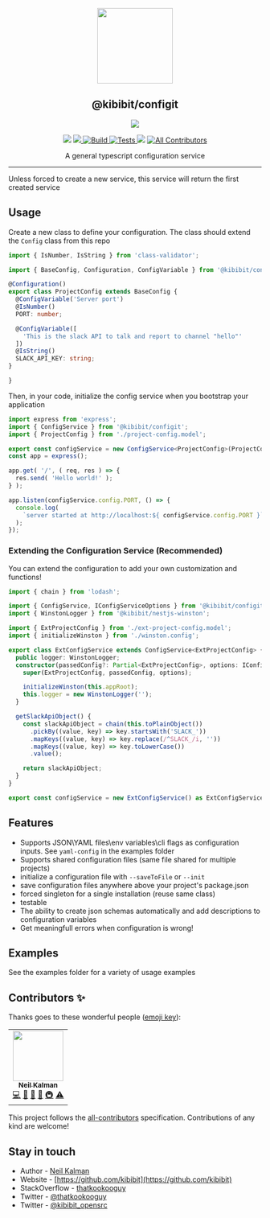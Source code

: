 <p align="center">
  <a href="https://github.com/Kibibit/configit" target="blank"><img src="https://github.com/kibibit.png" width="150" ></a>
  <h2 align="center">
    @kibibit/configit
  </h2>
</p>
<p align="center">
  <a href="https://www.npmjs.com/package/@kibibit/configit"><img src="https://img.shields.io/npm/v/@kibibit/configit/latest.svg?style=for-the-badge&logo=npm&color=CB3837"></a>
</p>
<p align="center">
<a href="https://www.npmjs.com/package/@kibibit/configit"><img src="https://img.shields.io/npm/v/@kibibit/configit/beta.svg?logo=npm&color=CB3837"></a>
<a href="https://codecov.io/gh/Kibibit/configit">
  <img src="https://codecov.io/gh/Kibibit/configit/branch/beta/graph/badge.svg?token=DrXLrpuExK">
</a>
<a href="https://github.com/Kibibit/configit/actions/workflows/build.yml">
  <img src="https://github.com/Kibibit/configit/actions/workflows/build.yml/badge.svg?style=flat-square&branch=beta" alt="Build">
</a>
<a href="https://github.com/Kibibit/configit/actions/workflows/tests.yml">
  <img src="https://github.com/Kibibit/configit/actions/workflows/tests.yml/badge.svg?style=flat-square&branch=beta" alt="Tests">
</a>
<a href="https://github.com/semantic-release/semantic-release"><img src="https://img.shields.io/badge/%20%20%F0%9F%93%A6%F0%9F%9A%80-semantic--release-e10079.svg"></a>
 <!-- ALL-CONTRIBUTORS-BADGE:START - Do not remove or modify this section -->
<a href="#contributors-"><img src="https://img.shields.io/badge/all_contributors-1-orange.svg?style=flat-square" alt="All Contributors"></a>
<!-- ALL-CONTRIBUTORS-BADGE:END -->
</p>
<p align="center">
  A general typescript configuration service
</p>

<hr>

Unless forced to create a new service, this service will return the first created service

## Usage

Create a new class to define your configuration.
The class should extend the `Config` class from this repo
```typescript
import { IsNumber, IsString } from 'class-validator';

import { BaseConfig, Configuration, ConfigVariable } from '@kibibit/configit';

@Configuration()
export class ProjectConfig extends BaseConfig {
  @ConfigVariable('Server port')
  @IsNumber()
  PORT: number;

  @ConfigVariable([
    'This is the slack API to talk and report to channel "hello"'
  ])
  @IsString()
  SLACK_API_KEY: string;
}

}
```
Then, in your code, initialize the config service when you bootstrap your application
```typescript
import express from 'express';
import { ConfigService } from '@kibibit/configit';
import { ProjectConfig } from './project-config.model';

export const configService = new ConfigService<ProjectConfig>(ProjectConfig);
const app = express();

app.get( '/', ( req, res ) => {
  res.send( 'Hello world!' );
} );

app.listen(configService.config.PORT, () => {
  console.log(
    `server started at http://localhost:${ configService.config.PORT }`
  );
});

```

### Extending the Configuration Service (Recommended)
You can extend the configuration to add your own customization and functions!
```typescript
import { chain } from 'lodash';

import { ConfigService, IConfigServiceOptions } from '@kibibit/configit';
import { WinstonLogger } from '@kibibit/nestjs-winston';

import { ExtProjectConfig } from './ext-project-config.model';
import { initializeWinston } from './winston.config';

export class ExtConfigService extends ConfigService<ExtProjectConfig> {
  public logger: WinstonLogger;
  constructor(passedConfig?: Partial<ExtProjectConfig>, options: IConfigServiceOptions = {}) {
    super(ExtProjectConfig, passedConfig, options);

    initializeWinston(this.appRoot);
    this.logger = new WinstonLogger('');
  }

  getSlackApiObject() {
    const slackApiObject = chain(this.toPlainObject())
      .pickBy((value, key) => key.startsWith('SLACK_'))
      .mapKeys((value, key) => key.replace(/^SLACK_/i, ''))
      .mapKeys((value, key) => key.toLowerCase())
      .value();

    return slackApiObject;
  }
}

export const configService = new ExtConfigService() as ExtConfigService;

```


## Features
- Supports JSON\YAML files\env variables\cli flags as configuration inputs. See `yaml-config` in the examples folder
- Supports shared configuration files (same file shared for multiple projects)
- initialize a configuration file with `--saveToFile` or `--init`
- save configuration files anywhere above your project's package.json
- forced singleton for a single installation (reuse same class)
- testable
- The ability to create json schemas automatically and add descriptions
  to configuration variables
- Get meaningfull errors when configuration is wrong!

## Examples
See the examples folder for a variety of usage examples

## Contributors ✨

Thanks goes to these wonderful people ([emoji key](https://allcontributors.org/docs/en/emoji-key)):
<!-- ALL-CONTRIBUTORS-LIST:START - Do not remove or modify this section -->
<!-- prettier-ignore-start -->
<!-- markdownlint-disable -->
<table>
  <tr>
    <td align="center"><a href="http://thatkookooguy.kibibit.io/"><img src="https://avatars3.githubusercontent.com/u/10427304?v=4?s=100" width="100px;" alt=""/><br /><sub><b>Neil Kalman</b></sub></a><br /><a href="https://github.com/Kibibit/configit/commits?author=Thatkookooguy" title="Code">💻</a> <a href="https://github.com/Kibibit/configit/commits?author=Thatkookooguy" title="Documentation">📖</a> <a href="#design-Thatkookooguy" title="Design">🎨</a> <a href="#maintenance-Thatkookooguy" title="Maintenance">🚧</a> <a href="#infra-Thatkookooguy" title="Infrastructure (Hosting, Build-Tools, etc)">🚇</a> <a href="https://github.com/Kibibit/configit/commits?author=Thatkookooguy" title="Tests">⚠️</a></td>
  </tr>
</table>

<!-- markdownlint-restore -->
<!-- prettier-ignore-end -->

<!-- ALL-CONTRIBUTORS-LIST:END -->

This project follows the [all-contributors](https://github.com/all-contributors/all-contributors) specification. Contributions of any kind are welcome!

## Stay in touch

- Author - [Neil Kalman](https://github.com/thatkookooguy)
- Website - [https://github.com/kibibit](https://github.com/kibibit)
- StackOverflow - [thatkookooguy](https://stackoverflow.com/users/1788884/thatkookooguy)
- Twitter - [@thatkookooguy](https://twitter.com/thatkookooguy)
- Twitter - [@kibibit_opensrc](https://twitter.com/kibibit_opensrc)